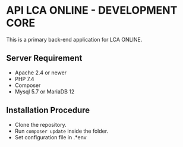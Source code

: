 # API LCA ONLINE - DEVELOPMENT CORE

This is a primary back-end application for LCA ONLINE.

## Server Requirement
- Apache 2.4 or newer
- PHP 7.4
- Composer
- Mysql 5.7 or MariaDB 12

## Installation Procedure
- Clone the repository.
- Run `composer update` inside the folder.
- Set configuration file in .*env